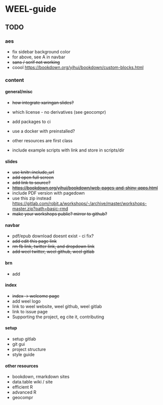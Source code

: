 # WEEL-guide

## TODO

### aes
* fix sidebar background color 
* for above, see A in navbar
* ~~sans / serif not working~~
* coool https://bookdown.org/yihui/bookdown/custom-blocks.html


### content


#### general/misc
* ~~how integrate xaringan slides?~~
* which license - no derivatives (see geocompr)
* add packages to ci
* use a docker with preinstalled?
* other resources are first class

* include example scripts with link and store in scripts/dir

#### slides
* ~~use knitr::include_url~~
* ~~add open full screen~~ 
* ~~add link to source?~~
* ~~https://bookdown.org/yihui/bookdown/web-pages-and-shiny-apps.html~~
* include PDF version with pagedown
* use this zip instead https://gitlab.com/robit.a/workshops/-/archive/master/workshops-master.zip?path=basic-rmd
* ~~make your workshops public? mirror to github?~~


#### navbar
* pdf/epub download doesnt exist - ci fix?
* ~~add edit this page link~~
* ~~rm fb link, twitter link, and dropdown link~~
* ~~add weel twitter, weel github, weel gitlab~~

#### brn
* add

#### index
* ~~index -> welcome page~~
* add weel logo
* link to weel website, weel github, weel gitlab
* link to issue page
* Supporting the project, eg cite it, contributing


#### setup
* setup gitlab
* git gui
* project structure
* style guide



#### other resources
* bookdown, rmarkdown sites
* data.table wiki / site
* efficient R
* advanced R
* geocompr
